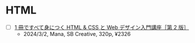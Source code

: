 # HTML

- [ ] [1 冊ですべて身につく HTML & CSS と Web デザイン入門講座［第 2 版］](https://www.amazon.co.jp/dp/B0CTM5Z6XQ)
  - 2024/3/2, Mana, SB Creative, 320p, ¥2326
